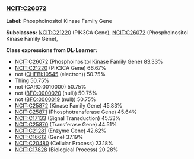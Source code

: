 
### [NCIT:C26072](http://purl.obolibrary.org/obo/NCIT_C26072)
**Label:** Phosphoinositol Kinase Family Gene

**Subclasses:** [NCIT:C21220](http://purl.obolibrary.org/obo/NCIT_C21220) (PIK3CA Gene), [NCIT:C26072](http://purl.obolibrary.org/obo/NCIT_C26072) (Phosphoinositol Kinase Family Gene), 

**Class expressions from DL-Learner:**

- [NCIT:C26072](http://purl.obolibrary.org/obo/NCIT_C26072) (Phosphoinositol Kinase Family Gene) 83.33%
- [NCIT:C21220](http://purl.obolibrary.org/obo/NCIT_C21220) (PIK3CA Gene) 66.67%
- not ([CHEBI:10545](http://purl.obolibrary.org/obo/CHEBI_10545) (electron)) 50.75%
- Thing 50.75%
- not (CARO:0010000) 50.75%
- not ([BFO:0000020](http://purl.obolibrary.org/obo/BFO_0000020) (null)) 50.75%
- not ([BFO:0000019](http://purl.obolibrary.org/obo/BFO_0000019) (null)) 50.75%
- [NCIT:C25872](http://purl.obolibrary.org/obo/NCIT_C25872) (Kinase Family Gene) 45.83%
- [NCIT:C25871](http://purl.obolibrary.org/obo/NCIT_C25871) (Phosphotransferase Gene) 45.64%
- [NCIT:C17133](http://purl.obolibrary.org/obo/NCIT_C17133) (Signal Transduction) 45.53%
- [NCIT:C25870](http://purl.obolibrary.org/obo/NCIT_C25870) (Transferase Gene) 44.51%
- [NCIT:C21281](http://purl.obolibrary.org/obo/NCIT_C21281) (Enzyme Gene) 42.62%
- [NCIT:C16612](http://purl.obolibrary.org/obo/NCIT_C16612) (Gene) 37.19%
- [NCIT:C20480](http://purl.obolibrary.org/obo/NCIT_C20480) (Cellular Process) 23.18%
- [NCIT:C17828](http://purl.obolibrary.org/obo/NCIT_C17828) (Biological Process) 20.28%


